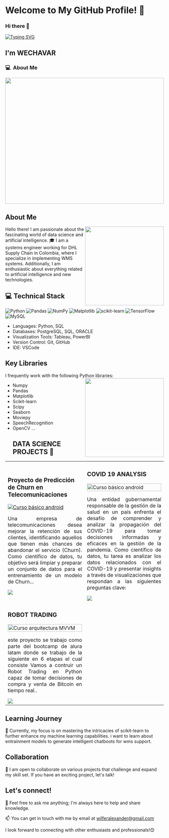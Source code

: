 # Welcome to My GitHub Profile! 👋
### Hi there 👋

<a href="https://git.io/typing-svg"><img src="https://readme-typing-svg.herokuapp.com?font=Fibra+Cade&weight=500&size=41&pause=1000&color=29F719&background=E3FF2700&center=true&vCenter=true&random=false&width=435&lines=Data+Scientist" alt="Typing SVG" /></a>

<h2>I'm WECHAVAR</h2>

<h3> 💻 &nbsp;About Me </h3>
<img src="https://github.com/wilferalexander/Graficos/blob/main/Designer.jpeg" width=100% height="400px" max-width: 600px align="center"/>

## About Me
<picture> <img align="right" src="https://github.com/7oSkaaa/7oSkaaa/blob/main/Images/Right_Side.gif?raw=true" width = 250px></picture>
Hello there! I am passionate about the fascinating world of data science and artificial intelligence. 🎓 I am a systems engineer working for DHL Supply Chain in Colombia, where I specialize in implementing WMS systems. Additionally, I am enthusiastic about everything related to artificial intelligence and new technologies.


## 💻 Technical Stack
![Python](https://img.shields.io/badge/python-3670A0?style=for-the-badge&logo=python&logoColor=ffdd54) ![Pandas](https://img.shields.io/badge/pandas-%23150458.svg?style=for-the-badge&logo=pandas&logoColor=white) ![NumPy](https://img.shields.io/badge/numpy-%23013243.svg?style=for-the-badge&logo=numpy&logoColor=white) ![Matplotlib](https://img.shields.io/badge/Matplotlib-%23ffffff.svg?style=for-the-badge&logo=Matplotlib&logoColor=black)
![scikit-learn](https://img.shields.io/badge/scikit--learn-%23F7931E.svg?style=for-the-badge&logo=scikit-learn&logoColor=white) ![TensorFlow](https://img.shields.io/badge/TensorFlow-%23FF6F00.svg?style=for-the-badge&logo=TensorFlow&logoColor=white)
 ![MySQL](https://img.shields.io/badge/mysql-%2300000f.svg?style=for-the-badge&logo=mysql&logoColor=white)

* Languages: Python, SQL
* Databases: PostgreSQL, SQL, ORACLE
* Visualization Tools: Tableau, PowerBI
* Version Control: Git, GitHub
* IDE: VSCode

## Key Libraries
I frequently work with the following Python libraries:
<picture> <img align="right" src="https://github.com/7oSkaaa/7oSkaaa/blob/main/Images/about_me.gif?raw=true" width = 250px></picture>
* Numpy
* Pandas
* Matplotlib
* Scikit-learn
* Scipy
* Seaborn
* Moviepy
* SpeechRecognition
* OpenCV
...
  ## DATA SCIENCE PROJECTS 🚀

<table>
<tr>

<td width="50%">
<h3>Proyecto de Predicción de Churn en Telecomunicaciones</h3>
<div>                                       
<a href="https://github.com/wilferalexander/DS_Telecom_Churn" target="_blank"><img src="https://github.com/wilferalexander/Graficos/blob/main/DS_Telecom_Churn.jpeg" width=="100%" alt="Curso básico android"></a>
<p align="justify">Una empresa de telecomunicaciones desea mejorar la retención de sus clientes, identificando aquellos que tienen más chances de abandonar el servicio (Churn). Como científico de datos, tu objetivo será limpiar y preparar un conjunto de datos para el entrenamiento de un modelo de Churn...</p>
</div>                                                             
<a href="https://github.com/wilferalexander/Task2_analisisdesentimientos/blob/main/Task%202%20Wilfer%20Echavarria_V2.ipynb" target="_blank">
<img src="https://img.shields.io/badge/C%C3%93DIGO-7FBC7F?style=for-the-badge&logo=github&logoColor=white">
</a>
</div> 
</td>
 
<td width="50%">
<h3>COVID 19 ANALYSIS</h3>
<div>
<a href="https://github.com/wilferalexander/Covid19" target="_blank"><img src="https://github.com/wilferalexander/Graficos/blob/main/covid19.jpeg" width="100%" alt="Curso básico android"></a>
<p align="justify">Una entidad gubernamental responsable de la gestión de la salud en un país enfrenta el desafío de comprender y analizar la propagación del COVID-19 para tomar decisiones informadas y eficaces en la gestión de la pandemia. Como científico de datos, tu tarea es analizar los datos relacionados con el COVID-19 y presentar insights a través de visualizaciones que respondan a las siguientes preguntas clave:</p>
</div>
<a href="https://github.com/wilferalexander/Covid19/blob/main/Covid19.ipynb" target="_blank">
<img src="https://img.shields.io/badge/CÓDIGO-54A5DA?style=for-the-badge&logo=github&logoColor=white">
</a>
</div>
</td>
</tr>

<td width="50%">
<h3>ROBOT TRADING</h3>
<div>
<a href="https://github.com/wilferalexander/-robot_trading-" target="_blank"><img src="https://github.com/wilferalexander/Graficos/blob/main/robottrading.jpeg" width="100%" alt="Curso arquitectura MVVM"></a>
<p align="justify">este proyecto se trabajo como parte del bootcamp de alura latam donde se trabajo de la siguiente en 6 etapas el cual consiste Vamos a contruir un Robot Trading en Python
 capaz de tomar decisiones de compra y venta de Bitcoin en tiempo real..</p>
</div>
<a href="https://github.com/wilferalexander/-robot_trading-/blob/main/BootBitcoin.ipynb" target="_blank">
<img src="https://img.shields.io/badge/C%C3%93DIGO-7FBC7F?style=for-the-badge&logo=github&logoColor=white">
</a>
</div>
</td>
</tr>




</table> 


## Learning Journey
🌱 Currently, my focus is on mastering the intricacies of scikit-learn to further enhance my machine learning capabilities. i want to learn about entrainment models to generate intelligent chatboots for wms support.

## Collaboration
👯 I am open to collaborate on various projects that challenge and expand my skill set. If you have an exciting project, let's talk!

## Let's connect!
💬 Feel free to ask me anything; I'm always here to help and share knowledge.

📫 You can get in touch with me by email at wilferalexander@gmail.com

I look forward to connecting with other enthusiasts and professionals!😊



